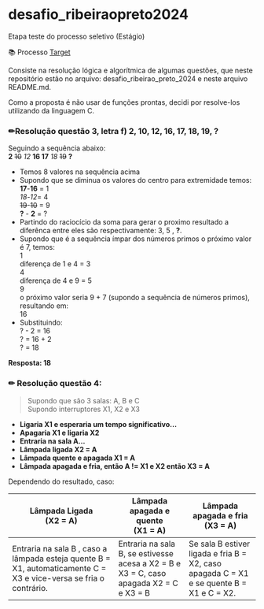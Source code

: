# desafio_ribeiraopreto2024
Etapa teste do processo seletivo (Estágio)

📚 Processo [Target](https://www.targetsistemas.com.br/sobre)

Consiste na resolução lógica e algorítmica de algumas questões, que neste repositório estão no arquivo: desafio_ribeirao_preto_2024 e neste arquivo README.md.

Como a proposta é não usar de funções prontas, decidi por resolve-los utilizando da linguagem C.

### ✏Resolução questão 3, letra f) 2, 10, 12, 16, 17, 18, 19, ? <br>

Seguindo a sequência abaixo:<br>
 **2**    ~~10~~  _12_    **16    17**    _18_    ~~19~~   **?** <br>
 
 - Temos 8 valores na sequência acima
 - Supondo que se diminua os valores do centro para extremidade temos:<br>
 **17**-**16** = 1<br>
 _18_-_12_= 4<br>
 ~~19~~-~~10~~ = 9 <br>
 **?** - **2** = ? <br>
 - Partindo do raciocício da soma para gerar o proximo resultado a diferênca entre eles são respectivamente: 3, 5 , **?**.
 - Supondo que é a sequência ímpar dos números primos o próximo valor é 7, temos:<br>
 1<br> diferença de 1 e 4 = 3<br>
 4<br> diferença de 4 e 9 = 5<br>
 9<br> o próximo valor seria 9 + 7 (supondo a sequência de números primos), resultando em:<br>
16
 - Substituindo: <br>
 ? - 2 = 16<br>
? = 16 + 2 <br>
? = 18

**Resposta: 18**

### ✏ Resolução questão 4:

>Supondo que são 3 salas: A, B e C<br>
>Supondo interruptores X1, X2 e X3

- **Ligaria X1 e esperaria um tempo significativo...**
- **Apagaria X1 e ligaria X2**
- **Entraria na sala A...**
- **Lâmpada  ligada X2 = A**
- **Lâmpada quente e apagada X1 = A**
- **Lâmpada apagada e fria, então A != X1 e X2 então X3 = A**

Dependendo do resultado, caso:<br>

|Lâmpada Ligada<br>(X2 = A)|Lâmpada apagada e quente<br>(X1 = A)|Lâmpada apagada e fria<br>(X3 = A)|
|-----|----|----|
|Entraria na sala B , caso a lâmpada esteja quente B = X1, automaticamente C = X3 e vice-versa se fria o contrário.<br>|Entraria na sala B, se estivesse acesa a X2 = B e X3 = C, caso apagada X2 = C e X3 = B|Se sala B estiver ligada e fria B = X2, caso apagada  C = X1 e se quente B = X1 e C = X2.|

